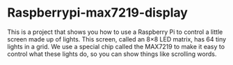 # Raspberrypi-max7219-display
This is a project that shows you how to use a Raspberry Pi to control a little screen made up of lights. This screen, called an 8×8 LED matrix, has 64 tiny lights in a grid. We use a special chip called the MAX7219 to make it easy to control what these lights do, so you can show things like scrolling words.
